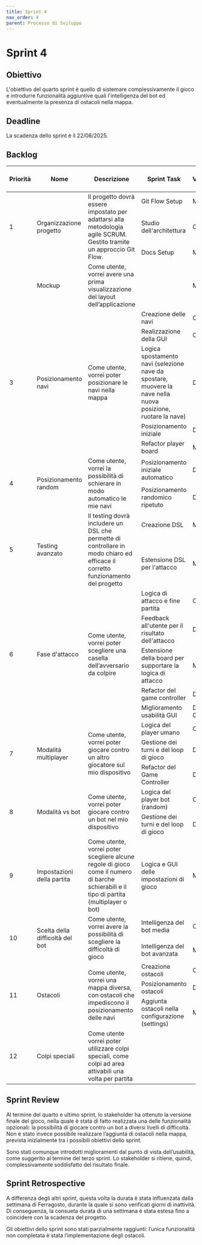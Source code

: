 ```yaml
---
title: Sprint 4
nav_order: 4
parent: Processo di Sviluppo
---
```


# Sprint 4

## Obiettivo
L'obiettivo del quarto sprint è quello di sistemare complessivamente il gioco 
e introdurre funzionalità aggiuntive quali l'intelligenza del bot ed eventualmente la presenza di ostacoli nella mappa.

## Deadline
La scadenza dello sprint è il 22/08/2025.

## Backlog
<table>
  <thead>
    <tr>
      <th>Priorità</th>
      <th>Nome</th>
      <th>Descrizione</th>
      <th>Sprint Task</th>
      <th>Volontario</th>
      <th>Stima Sprint 1</th>
      <th>Stima Sprint 2</th>
      <th>Stima Sprint 3</th>
      <th>Stima Sprint 4</th>
    </tr>
  </thead>
  <tbody>
    <tr>
      <td rowspan="3">1</td>
      <td rowspan="3">Organizzazione progetto</td>
      <td rowspan="3">Il progetto dovrà essere impostato per adattarsi alla metodologia agile SCRUM. 
            Gestito tramite un approccio Git Flow.</td>
      <td>Git Flow Setup</td>
      <td>Mirco</td>
      <td></td>
      <td></td>
      <td></td>
      <td></td>
    </tr>
    <tr>
      <td>Studio dell'architettura</td>
      <td>Chiara</td>
      <td></td>
      <td></td>
      <td></td>
      <td></td>
    </tr>
    <tr>
      <td>Docs Setup</td>
      <td>Mirco</td>
      <td></td>
      <td></td>
      <td></td>
      <td></td>
    </tr>
    <tr>
      <td></td>
      <td>Mockup</td>
      <td>Come utente, vorrei avere una prima visualizzazione del layout dell’applicazione</td>
      <td></td>
      <td>Mirco</td>
      <td></td>
      <td></td>
      <td></td>
      <td></td>
    </tr>
    <tr>
      <td rowspan="6">3</td>
      <td rowspan="6">Posizionamento navi</td>
      <td rowspan="6">Come utente, vorrei poter posizionare le navi nella mappa</td>
    </tr>
    <tr>
      <td>Creazione delle navi</td>
      <td>Chiara</td>
      <td></td>
      <td></td>
      <td></td>
      <td></td>
    </tr>
    <tr>
      <td>Realizzazione della GUI</td>
      <td>Chiara</td>
      <td></td>
      <td></td>
      <td></td>
      <td></td>
    </tr>
    <tr>
      <td>Logica spostamento navi (selezione nave da spostare, 
        muovere la nave nella nuova posizione, 
        ruotare la nave)</td>
      <td>Dilaver</td>
      <td></td>
      <td></td>
      <td></td>
      <td></td>
    </tr>
    <tr>
      <td>Posizionamento iniziale</td>
      <td>Dilaver</td>
      <td></td>
      <td></td>
      <td></td>
      <td></td>
    </tr>
    <tr>
      <td>Refactor player board</td>
      <td>Mirco</td>
      <td></td>
      <td></td>
      <td></td>
      <td></td>
    </tr>
    <tr>
      <td rowspan="3">4</td>
      <td rowspan="3">Posizionamento random</td>
      <td rowspan="3">Come utente, vorrei la possibilità di schierare in modo automatico le mie navi</td>
    </tr>
    <tr>
      <td>Posizionamento iniziale automatico</td>
      <td>Dilaver</td>
      <td></td>
      <td></td>
      <td></td>
      <td></td>
    </tr>
    <tr>
      <td>Posizionamento randomico ripetuto</td>
      <td>Dilaver</td>
      <td></td>
      <td></td>
      <td></td>
      <td></td>
    </tr>
    <tr>
      <td rowspan="3">5</td>
      <td rowspan="3">Testing avanzato</td>
      <td rowspan="3">Il testing dovrà includere un DSL che permette di controllare 
        in modo chiaro ed efficace il corretto funzionamento del progetto</td>
    </tr>
    <tr>
      <td>Creazione DSL</td>
      <td>Mirco</td>
      <td></td>
      <td></td>
      <td></td>
      <td></td>
    </tr>
    <tr>
      <td>Estensione DSL per l'attacco</td>
      <td>Mirco</td>
      <td></td>
      <td></td>
      <td></td>
      <td></td>
    </tr>
    <tr>
      <td rowspan="6">6</td>
      <td rowspan="6">Fase d'attacco</td>
      <td rowspan="6">Come utente, vorrei poter scegliere una casella dell’avversario da colpire</td>
    </tr>
    <tr>
      <td>Logica di attacco e fine partita</td>
      <td>Chiara</td>
      <td></td>
      <td></td>
      <td></td>
      <td></td>
    </tr>
    <tr>
      <td>Feedback all'utente per il risultato dell'attacco</td>
      <td>Dilaver</td>
      <td></td>
      <td></td>
      <td></td>
      <td></td>
    </tr>
    <tr>
      <td>Estensione della board per supportare la logica di attacco</td>
      <td>Mirco</td>
      <td></td>
      <td></td>
      <td></td>
      <td></td>
    </tr>
    <tr>
      <td>Refactor del game controller</td>
      <td>Dilaver</td>
      <td></td>
      <td></td>
      <td></td>
      <td></td>
    </tr>
    <tr>
      <td>Miglioramento usabilità GUI</td>
      <td>Dilaver, Chiara</td>
      <td></td>
      <td></td>
      <td></td>
      <td></td>
    </tr>
    <tr>
      <td rowspan="4">7</td>
      <td rowspan="4">Modalità multiplayer</td>
      <td rowspan="4">Come utente, vorrei poter giocare
            contro un altro giocatore sul mio dispositivo</td>
    </tr>
    <tr>
      <td>Logica del player umano</td>
      <td>Chiara</td>
      <td></td>
      <td></td>
      <td></td>
      <td></td>
    </tr>
    <tr>
      <td>Gestione dei turni e del loop di gioco</td>
      <td>Dilaver</td>
      <td></td>
      <td></td>
      <td></td>
      <td></td>
    </tr>
    <tr>
      <td>Refactor del Game Controller</td>
      <td>Dilaver</td>
      <td></td>
      <td></td>
      <td></td>
      <td></td>
    </tr>
    <tr>
      <td rowspan="3">8</td>
      <td rowspan="3">Modalità vs bot</td>
      <td rowspan="3">Come utente, vorrei poter giocare contro un bot nel mio dispositivo</td>
    </tr>
    <tr>
      <td>Logica del player bot (random)</td>
      <td>Chiara</td>
      <td></td>
      <td></td>
      <td></td>
      <td></td>
    </tr>
    <tr>
      <td>Gestione dei turni e del loop di gioco</td>
      <td>Dilaver</td>
      <td></td>
      <td></td>
      <td></td>
      <td></td>
    </tr>
    <tr>
      <td>9</td>
      <td>Impostazioni della partita</td>
      <td>Come utente, vorrei poter scegliere alcune regole di gioco come il numero di barche schierabili 
            e il tipo di partita (multiplayer o bot)</td>
      <td>Logica e GUI delle impostazioni di gioco</td>
      <td>Mirco</td>
      <td></td>
      <td></td>
      <td></td>
      <td></td>
    </tr>
    <tr>
      <td rowspan="3">10</td>
      <td rowspan="3">Scelta della difficoltà del bot</td>
      <td rowspan="3">Come utente, vorrei avere la possibilità di scegliere la difficoltà di gioco</td>
    </tr>
    <tr>
      <td>Intelligenza del bot media</td>
      <td>Chiara</td>
      <td></td>
      <td></td>
      <td></td>
      <td></td>
    </tr>
    <tr>
      <td>Intelligenza del bot avanzata</td>
      <td>Mirco</td>
      <td></td>
      <td></td>
      <td></td>
      <td></td>
    </tr>
    <tr>
      <td rowspan="4">11</td>
      <td rowspan="4">Ostacoli</td>
      <td rowspan="4">Come utente, vorrei una mappa diversa, 
        con ostacoli che impediscono il posizionamento delle navi</td>
    </tr>
    <tr>
      <td>Creazione ostacoli</td>
      <td>Chiara</td>
      <td></td>
      <td></td>
      <td></td>
      <td></td>
    </tr>
    <tr>
      <td>Posizionamento ostacoli</td>
      <td>Dilaver</td>
      <td></td>
      <td></td>
      <td></td>
      <td></td>
    </tr>
    <tr>
      <td>Aggiunta ostacoli nella configurazione (settings)</td>
      <td>Mirco</td>
      <td></td>
      <td></td>
      <td></td>
      <td></td>
    </tr>
    <tr>
      <td>12</td>
      <td>Colpi speciali</td>
      <td>Come utente vorrei poter utilizzare colpi speciali, 
            come colpi ad area attivabili una volta per partita</td>
      <td></td>
      <td></td>
      <td></td>
      <td></td>
      <td></td>
    </tr>
  </tbody>
</table>

## Sprint Review
Al termine del quarto e ultimo sprint, lo stakeholder ha ottenuto la versione finale del gioco, nella quale è
stata di fatto realizzata una delle funzionalità opzionali: la possibilità di giocare contro un bot a diversi
livelli di difficoltà.
Non è stato invece possibile realizzare l’aggiunta di ostacoli nella mappa, 
prevista inizialmente tra i possibili obiettivi dello sprint.

Sono stati comunque introdotti miglioramenti dal punto di vista dell’usabilità, 
come suggerito al termine del terzo sprint. Lo stakeholder si ritiene, quindi, complessivamente 
soddisfatto del risultato finale.

## Sprint Retrospective
A differenza degli altri sprint, questa volta la durata è stata influenzata dalla settimana di Ferragosto, 
durante la quale si sono verificati giorni di inattività. 
Di conseguenza, la consueta durata di una settimana è stata estesa fino a coincidere con la scadenza del progetto.

Gli obiettivi dello sprint sono stati parzialmente raggiunti: l’unica funzionalità non completata è stata l’implementazione degli ostacoli.
